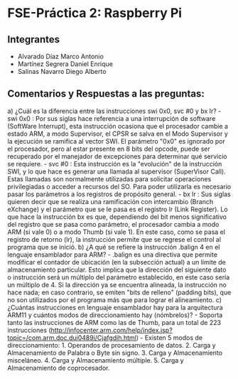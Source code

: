 # FSE-Práctica 2: Raspberry Pi

## Integrantes
* Alvarado Díaz Marco Antonio
* Martínez Segrera Daniel Enrique
* Salinas Navarro Diego Alberto

## Comentarios y Respuestas a las preguntas:

a) ¿Cuál es la diferencia entre las instrucciones swi 0x0, svc #0 y bx lr?
	- swi 0x0 : Por sus siglas hace referencia a una interrupción de software (SoftWare Interrupt), esta instrucción ocasiona que el procesador cambie a estado ARM, a modo Supervisor, el CPSR se salva en el Modo Supervisor y la ejecución se ramifica al vector SWI. El parámetro "0x0" es ignorado por el procesador, pero al estar presente en 8 bits del opcode, puede ser recuperado por el manejador de excepciones para determinar qué servicio se requiere.
	- svc #0 :	Esta instrucción es la "evolución" de la instrucción SWI, y lo que hace es generar una llamada al supervisor (SuperVisor Call). Estas llamadas son normalmente utilizadas para solicitar operaciones privilegiadas o acceder a recursos del SO. Para poder utilizarla es necesario pasar los parámetros a los registros de propósito general.
	- bx lr : 	Sus siglas quieren decir que se realiza una ramificación con intercambio (Branch eXchange) y el parámetro que se le pasa es el registro lr (Link Register). Lo que hace la instrucción bx es que, dependiendo del bit menos significativo del registro que se pasa como parámetro, el procesador cambia a modo ARM (si vale 0) o a modo Thumb (si vale 1). En este caso, como se pasa el registro de retorno (lr), la instrucción permite que se regrese el control al programa que se inició.
b) ¿A qué se refiere la instrucción .balign 4 en el lenguaje ensamblador para ARM?
	- .balign es una directiva que permite modificar el contador de ubicación (en la subsección actual) a un límite de almacenamiento particular. Esto implica que la dirección del siguiente dato o instrucción será un múltiplo del parámetro establecido, en este caso sería un múltiplo de 4. Si la dirección ya se encuentra alineada, la instrucción no hace nada; en caso contrario, se emiten "bits de relleno" (padding bits), que no son utilizados por el programa más que para lograr el alineamiento.
c) ¿Cuántas instrucciones en lenguaje ensamblador hay para la arquitectura ARM11 y cuántos modos de direccionamiento hay (nómbrelos)?
	- Soporta tanto las instrucciones de ARM como las de Thumb, para un total de 223 instrucciones (http://infocenter.arm.com/help/index.jsp?topic=/com.arm.doc.dui0489i/Cjafgdih.html)
	- Existen 5 modos de direccionamiento:
        	1. Operandos de procesamiento de datos.
		2. Carga y Almacenamiento de Palabra o Byte sin signo.
		3. Carga y Almacenamiento misceláneo.
		4. Carga y Almacenamiento múltiple.
		5. Carga y Almacenamiento de coprocesador.

